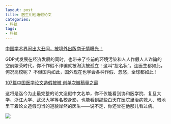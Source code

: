 ```yaml
---
layout: post
title: 医生们也造假论文
categories:
- 科技
tags:
- 科技
---
```


 [中国学术界闹出大丑闻，被境外出版商无情曝光！](http://xcguan.net/2017/04/%E4%B8%AD%E5%9B%BD%E5%AD%A6%E6%9C%AF%E7%95%8C%E9%97%B9%E5%87%BA%E5%A4%A7%E4%B8%91%E9%97%BB-%E8%A2%AB%E5%A2%83%E5%A4%96%E5%87%BA%E7%89%88%E5%95%86%E6%97%A0%E6%83%85%E6%9B%9D%E5%85%89/)

<!--more-->

GDP式发展在经济发展的同时，也带来了空前的环境污染和人人作假人人诈骗的空前繁荣时代，你不作假不诈骗就被淘汰被孤立！这叫“投名状”。连医生都如此，何况高校呢？ 不但国内如此，国外现在也学会各种作假、忽悠，全球都如此！

 [107篇中国医学论文造假被撤 创单次撤稿量之最](http://news.sina.com.cn/c/2017-04-23/doc-ifyepnea4668140.shtml)

 这将是迄今为止最完整的论文造假中文名单，你不仅能看到协和医学院、复旦大学、浙江大学、武汉大学等名校身影，也能看到那些白天在医院里治病救人、暗地里干着论文造假勾当的道貌岸然的医生——说不定，你还曾在他那儿看过病。

 ![](http://cms-bucket.nosdn.127.net/45f862c913b945b094b76ff6c1c64abc20170423033632.png?imageView&thumbnail=550x0)

